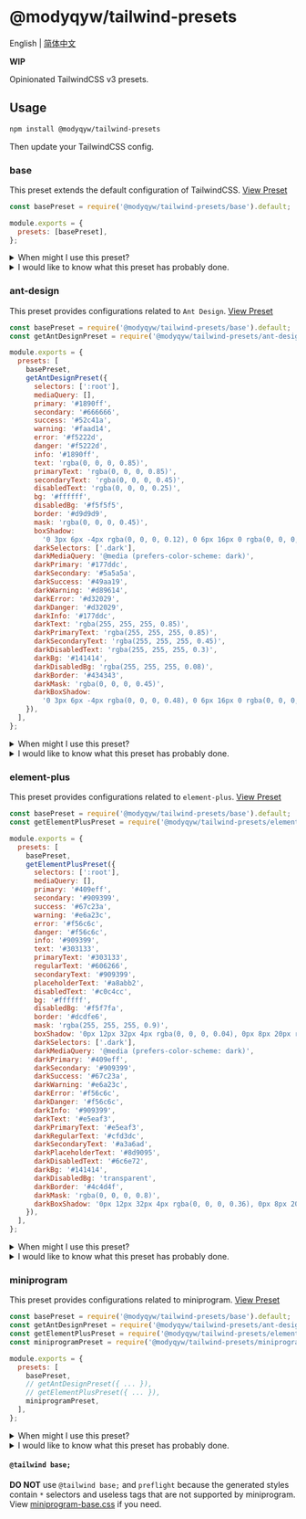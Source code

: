 # @modyqyw/tailwind-presets

English | [简体中文](./README.zh-hans.md)

**WIP**

Opinionated TailwindCSS v3 presets.

## Usage

```sh
npm install @modyqyw/tailwind-presets
```

Then update your TailwindCSS config.

### base

This preset extends the default configuration of TailwindCSS. [View Preset](./base.js)

```js
const basePreset = require('@modyqyw/tailwind-presets/base').default;

module.exports = {
  presets: [basePreset],
};
```

<details>
  <summary>When might I use this preset?</summary>
  <p>The TailwindCSS default configuration is sufficient for most cases. However, in situations where <strong>a high degree of customization is required</strong>, heavy use of <code>[xxx]</code> can be distracting and reduce code cleanliness.</p>
  <p>This preset considers these situations. You should be able to reduce the use of <code> [xxx] </code> after using this preset.</p>
  <p>Recommend <a href="https://windicss.org/" target="_blank">WindiCSS</a> and <a href="https://github.com/unocss/unocss" target="_blank">UnoCSS</a> besides TailwindCSS.</p>
</details>

<details>
  <summary>I would like to know what this preset has probably done.</summary>
  <ul>
    <li>Extend <code>columns</code>.</li>
    <li>Extend <code>spacing</code>.</li>
    <li>Extend <code>blur</code>.</li>
    <li>Extend <code>brightness</code>.</li>
    <li>Extend <code>borderRadius</code>.</li>
    <li>Extend <code>borderWidth</code>.</li>
    <li>Extend <code>contrast</code>.</li>
    <li>Extend <code>hueRotate</code>.</li>
    <li>Extend <code>flexBasis</code>.</li>
    <li>Extend <code>flexGrow</code>.</li>
    <li>Extend <code>flexShrink</code>.</li>
    <li>Extend <code>fontSize</code>.</li>
    <li>Extend <code>fontWeight</code>.</li>
    <li>Extend <code>gridColumn</code>.</li>
    <li>Extend <code>gridColumnEnd</code>.</li>
    <li>Extend <code>gridColumnStart</code>.</li>
    <li>Extend <code>gridRow</code>.</li>
    <li>Extend <code>gridRowStart</code>.</li>
    <li>Extend <code>gridRowEnd</code>.</li>
    <li>Extend <code>gridTemplateColumns</code>.</li>
    <li>Extend <code>gridTemplateRows</code>.</li>
    <li>Extend <code>height</code>.</li>
    <li>Extend <code>inset</code>.</li>
    <li>Extend <code>lineHeight</code>.</li>
    <li>Extend <code>maxHeight</code>.</li>
    <li>Extend <code>maxWidth</code>.</li>
    <li>Extend <code>minHeight</code>.</li>
    <li>Extend <code>minWidth</code>.</li>
    <li>Extend <code>opacity</code>.</li>
    <li>Extend <code>order</code>.</li>
    <li>Extend <code>outlineOffset</code>.</li>
    <li>Extend <code>outlineWidth</code>.</li>
    <li>Extend <code>ringOffsetWidth</code>.</li>
    <li>Extend <code>ringWidth</code>.</li>
    <li>Extend <code>rotate</code>.</li>
    <li>Extend <code>saturate</code>.</li>
    <li>Extend <code>scale</code>.</li>
    <li>Extend <code>skew</code>.</li>
    <li>Extend <code>textDecorationThickness</code>.</li>
    <li>Extend <code>textUnderlineOffset</code>.</li>
    <li>Extend <code>transitionDelay</code>.</li>
    <li>Extend <code>transitionDuration</code>.</li>
    <li>Extend <code>translate</code>.</li>
    <li>Extend <code>width</code>.</li>
    <li>Extend <code>zIndex</code>.</li>
  </ul>
</details>

### ant-design

This preset provides configurations related to `Ant Design`. [View Preset](./base.js)

```js
const basePreset = require('@modyqyw/tailwind-presets/base').default;
const getAntDesignPreset = require('@modyqyw/tailwind-presets/ant-design').default;

module.exports = {
  presets: [
    basePreset,
    getAntDesignPreset({
      selectors: [':root'],
      mediaQuery: [],
      primary: '#1890ff',
      secondary: '#666666',
      success: '#52c41a',
      warning: '#faad14',
      error: '#f5222d',
      danger: '#f5222d',
      info: '#1890ff',
      text: 'rgba(0, 0, 0, 0.85)',
      primaryText: 'rgba(0, 0, 0, 0.85)',
      secondaryText: 'rgba(0, 0, 0, 0.45)',
      disabledText: 'rgba(0, 0, 0, 0.25)',
      bg: '#ffffff',
      disabledBg: '#f5f5f5',
      border: '#d9d9d9',
      mask: 'rgba(0, 0, 0, 0.45)',
      boxShadow:
        '0 3px 6px -4px rgba(0, 0, 0, 0.12), 0 6px 16px 0 rgba(0, 0, 0, 0.08), 0 9px 28px 8px rgba(0, 0, 0, 0.05)',
      darkSelectors: ['.dark'],
      darkMediaQuery: '@media (prefers-color-scheme: dark)',
      darkPrimary: '#177ddc',
      darkSecondary: '#5a5a5a',
      darkSuccess: '#49aa19',
      darkWarning: '#d89614',
      darkError: '#d32029',
      darkDanger: '#d32029',
      darkInfo: '#177ddc',
      darkText: 'rgba(255, 255, 255, 0.85)',
      darkPrimaryText: 'rgba(255, 255, 255, 0.85)',
      darkSecondaryText: 'rgba(255, 255, 255, 0.45)',
      darkDisabledText: 'rgba(255, 255, 255, 0.3)',
      darkBg: '#141414',
      darkDisabledBg: 'rgba(255, 255, 255, 0.08)',
      darkBorder: '#434343',
      darkMask: 'rgba(0, 0, 0, 0.45)',
      darkBoxShadow:
        '0 3px 6px -4px rgba(0, 0, 0, 0.48), 0 6px 16px 0 rgba(0, 0, 0, 0.32), 0 9px 28px 8px rgba(0, 0, 0, 0.2)',
    }),
  ],
};
```

<details>
  <summary>When might I use this preset?</summary>
  <p>This preset will be useful if you are using some UI libraries following <code>Ant Design</code> (e.g. <code>antd</code> and <code>ant-design-vue</code>) and TailwindCSS.</p>
</details>

<details>
  <summary>I would like to know what this preset has probably done.</summary>
  <ul>
    <li>Disable <code>preflight</code>.</li>
    <li>Replace <code>screens</code>.</li>
    <li>Extend <code>colors</code>.</li>
    <li>Extend <code>borderColor</code>.</li>
    <li>Extend <code>fontFamily</code>.</li>
    <li>Extend <code>boxShadow</code>.</li>
  </ul>
</details>

### element-plus

This preset provides configurations related to `element-plus`. [View Preset](./base.js)

```js
const basePreset = require('@modyqyw/tailwind-presets/base').default;
const getElementPlusPreset = require('@modyqyw/tailwind-presets/element-plus').default;

module.exports = {
  presets: [
    basePreset,
    getElementPlusPreset({
      selectors: [':root'],
      mediaQuery: [],
      primary: '#409eff',
      secondary: '#909399',
      success: '#67c23a',
      warning: '#e6a23c',
      error: '#f56c6c',
      danger: '#f56c6c',
      info: '#909399',
      text: '#303133',
      primaryText: '#303133',
      regularText: '#606266',
      secondaryText: '#909399',
      placeholderText: '#a8abb2',
      disabledText: '#c0c4cc',
      bg: '#ffffff',
      disabledBg: '#f5f7fa',
      border: '#dcdfe6',
      mask: 'rgba(255, 255, 255, 0.9)',
      boxShadow: '0px 12px 32px 4px rgba(0, 0, 0, 0.04), 0px 8px 20px rgba(0, 0, 0, 0.08)',
      darkSelectors: ['.dark'],
      darkMediaQuery: '@media (prefers-color-scheme: dark)',
      darkPrimary: '#409eff',
      darkSecondary: '#909399',
      darkSuccess: '#67c23a',
      darkWarning: '#e6a23c',
      darkError: '#f56c6c',
      darkDanger: '#f56c6c',
      darkInfo: '#909399',
      darkText: '#e5eaf3',
      darkPrimaryText: '#e5eaf3',
      darkRegularText: '#cfd3dc',
      darkSecondaryText: '#a3a6ad',
      darkPlaceholderText: '#8d9095',
      darkDisabledText: '#6c6e72',
      darkBg: '#141414',
      darkDisabledBg: 'transparent',
      darkBorder: '#4c4d4f',
      darkMask: 'rgba(0, 0, 0, 0.8)',
      darkBoxShadow: '0px 12px 32px 4px rgba(0, 0, 0, 0.36), 0px 8px 20px rgba(0, 0, 0, 0.72)',
    }),
  ],
};
```

<details>
  <summary>When might I use this preset?</summary>
  <p>This preset will be useful if you are using <code>element-plus</code> and TailwindCSS.</p>
</details>

<details>
  <summary>I would like to know what this preset has probably done.</summary>
  <ul>
    <li>Disable <code>preflight</code>. Recommend <a href="https://github.com/sindresorhus/modern-normalize" target="_blank">modern-normalize</a>.</li>
    <li>Replace <code>screens</code>.</li>
    <li>Extend <code>colors</code>.</li>
    <li>Extend <code>borderColor</code>.</li>
    <li>Extend <code>fontFamily</code>.</li>
    <li>Extend <code>boxShadow</code>.</li>
  </ul>
</details>

### miniprogram

This preset provides configurations related to miniprogram. [View Preset](./miniprogram.js)

```js
const basePreset = require('@modyqyw/tailwind-presets/base').default;
const getAntDesignPreset = require('@modyqyw/tailwind-presets/ant-design').default;
const getElementPlusPreset = require('@modyqyw/tailwind-presets/element-plus').default;
const miniprogramPreset = require('@modyqyw/tailwind-presets/miniprogram').default;

module.exports = {
  presets: [
    basePreset,
    // getAntDesignPreset({ ... }),
    // getElementPlusPreset({ ... }),
    miniprogramPreset,
  ],
};
```

<details>
  <summary>When might I use this preset?</summary>
  <p>This preset will be useful if you are developing miniprogram with TailwindCSS.</p>
</details>

<details>
  <summary>I would like to know what this preset has probably done.</summary>
  <ul>
    <li>Disable <code>preflight</code>.</li>
    <li>Replace <code>separator</code>.</li>
    <li>Extend <code>spacing</code>.</li>
    <li>Extend <code>borderRadius</code>.</li>
    <li>Extend <code>borderWidth</code>.</li>
    <li>Extend <code>flexBasis</code>.</li>
    <li>Extend <code>height</code>.</li>
    <li>Extend <code>inset</code>.</li>
    <li>Extend <code>translate</code>.</li>
    <li>Extend <code>width</code>.</li>
  </ul>
</details>

#### `@tailwind base;`

**DO NOT** use `@tailwind base;` and `preflight` because the generated styles contain `*` selectors and useless tags that are not supported by miniprogram. View [miniprogram-base.css](./miniprogram-base.css) if you need.
